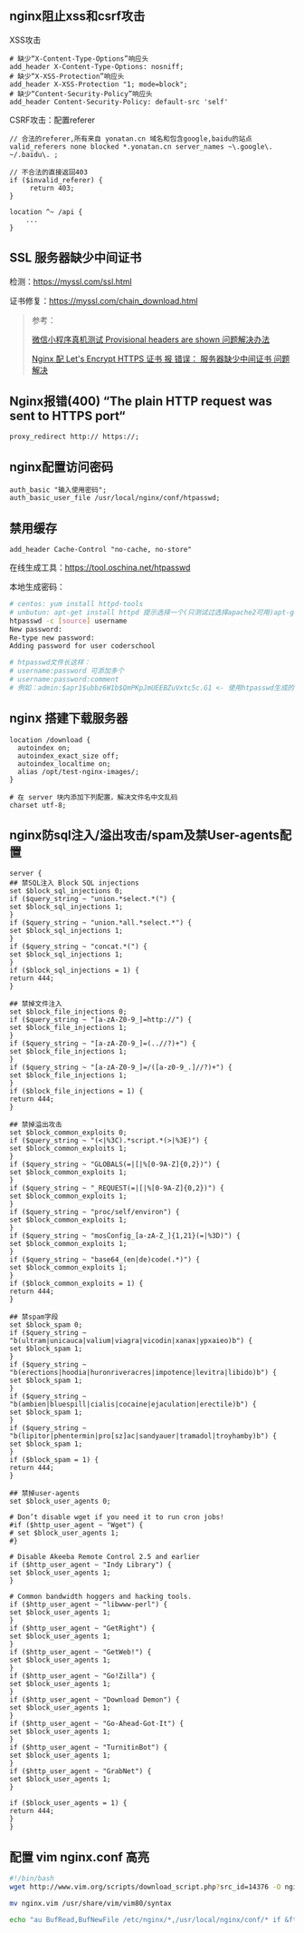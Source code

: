 ## nginx阻止xss和csrf攻击

XSS攻击

```nginx
# 缺少“X-Content-Type-Options”响应头
add_header X-Content-Type-Options: nosniff;
# 缺少“X-XSS-Protection”响应头
add_header X-XSS-Protection "1; mode=block";
# 缺少“Content-Security-Policy”响应头
add_header Content-Security-Policy: default-src 'self'
```

CSRF攻击：配置referer

```nginx
// 合法的referer,所有来自 yonatan.cn 域名和包含google,baidu的站点
valid_referers none blocked *.yonatan.cn server_names ~\.google\. ~/.baidu\. ;

// 不合法的直接返回403
if ($invalid_referer) {
     return 403;
}

location ^~ /api {
    ...
}
```

## SSL 服务器缺少中间证书

检测：https://myssl.com/ssl.html

证书修复：https://myssl.com/chain_download.html

> 参考：
> 
> [微信小程序真机测试 Provisional headers are shown 问题解决办法](https://blog.csdn.net/beiaidefeng/article/details/107159988)
> 
> [Nginx 配 Let's Encrypt HTTPS 证书 报 错误： 服务器缺少中间证书 问题解决](https://leanote.zzzmh.cn/blog/post/admin/Nginx-Let-s-Encrypt%E8%AF%81%E4%B9%A6-%E6%8A%A5%E9%94%99%E8%AF%AF-%E6%9C%8D%E5%8A%A1%E5%99%A8%E7%BC%BA%E5%B0%91%E4%B8%AD%E9%97%B4%E8%AF%81%E4%B9%A6-%E8%A7%A3%E5%86%B3)

## Nginx报错(400) “The plain HTTP request was sent to HTTPS port“

```nginx
proxy_redirect http:// https://;
```

## nginx配置访问密码

```nginx
auth_basic "输入使用密码";
auth_basic_user_file /usr/local/nginx/conf/htpasswd;
```

## 禁用缓存

```nginx
add_header Cache-Control "no-cache, no-store"
```

在线生成工具：https://tool.oschina.net/htpasswd

本地生成密码：

```sh
# centos: yum install httpd-tools
# unbutun: apt-get install httpd 提示选择一个(只测试过选择apache2可用)apt-get install apache2
htpasswd -c [source] username
New password:
Re-type new password:
Adding password for user coderschool

# htpasswd文件长这样：
# username:password 可添加多个
# username:password:comment
# 例如：admin:$apr1$ubbz6W1b$QmPKpJmUEEBZuVxtc5c.G1 <- 使用htpasswd生成的
```

## nginx 搭建下载服务器

```nginx
location /download {
  autoindex on;
  autoindex_exact_size off;
  autoindex_localtime on;
  alias /opt/test-nginx-images/;
}

# 在 server 块内添加下列配置，解决文件名中文乱码
charset utf-8;
```

## nginx防sql注入/溢出攻击/spam及禁User-agents配置

```nginx
server { 
## 禁SQL注入 Block SQL injections 
set $block_sql_injections 0; 
if ($query_string ~ "union.*select.*(") { 
set $block_sql_injections 1; 
} 
if ($query_string ~ "union.*all.*select.*") { 
set $block_sql_injections 1; 
} 
if ($query_string ~ "concat.*(") { 
set $block_sql_injections 1; 
} 
if ($block_sql_injections = 1) { 
return 444; 
} 
  
## 禁掉文件注入 
set $block_file_injections 0; 
if ($query_string ~ "[a-zA-Z0-9_]=http://") { 
set $block_file_injections 1; 
} 
if ($query_string ~ "[a-zA-Z0-9_]=(..//?)+") { 
set $block_file_injections 1; 
} 
if ($query_string ~ "[a-zA-Z0-9_]=/([a-z0-9_.]//?)+") { 
set $block_file_injections 1; 
} 
if ($block_file_injections = 1) { 
return 444; 
} 
  
## 禁掉溢出攻击 
set $block_common_exploits 0; 
if ($query_string ~ "(<|%3C).*script.*(>|%3E)") { 
set $block_common_exploits 1; 
} 
if ($query_string ~ "GLOBALS(=|[|%[0-9A-Z]{0,2})") { 
set $block_common_exploits 1; 
} 
if ($query_string ~ "_REQUEST(=|[|%[0-9A-Z]{0,2})") { 
set $block_common_exploits 1; 
} 
if ($query_string ~ "proc/self/environ") { 
set $block_common_exploits 1; 
} 
if ($query_string ~ "mosConfig_[a-zA-Z_]{1,21}(=|%3D)") { 
set $block_common_exploits 1; 
} 
if ($query_string ~ "base64_(en|de)code(.*)") { 
set $block_common_exploits 1; 
} 
if ($block_common_exploits = 1) { 
return 444; 
} 
  
## 禁spam字段 
set $block_spam 0; 
if ($query_string ~ "b(ultram|unicauca|valium|viagra|vicodin|xanax|ypxaieo)b") { 
set $block_spam 1; 
} 
if ($query_string ~ "b(erections|hoodia|huronriveracres|impotence|levitra|libido)b") { 
set $block_spam 1; 
} 
if ($query_string ~ "b(ambien|bluespill|cialis|cocaine|ejaculation|erectile)b") { 
set $block_spam 1; 
} 
if ($query_string ~ "b(lipitor|phentermin|pro[sz]ac|sandyauer|tramadol|troyhamby)b") { 
set $block_spam 1; 
} 
if ($block_spam = 1) { 
return 444; 
} 
  
## 禁掉user-agents 
set $block_user_agents 0; 
  
# Don’t disable wget if you need it to run cron jobs! 
#if ($http_user_agent ~ "Wget") { 
# set $block_user_agents 1; 
#} 
  
# Disable Akeeba Remote Control 2.5 and earlier 
if ($http_user_agent ~ "Indy Library") { 
set $block_user_agents 1; 
} 
  
# Common bandwidth hoggers and hacking tools. 
if ($http_user_agent ~ "libwww-perl") { 
set $block_user_agents 1; 
} 
if ($http_user_agent ~ "GetRight") { 
set $block_user_agents 1; 
} 
if ($http_user_agent ~ "GetWeb!") { 
set $block_user_agents 1; 
} 
if ($http_user_agent ~ "Go!Zilla") { 
set $block_user_agents 1; 
} 
if ($http_user_agent ~ "Download Demon") { 
set $block_user_agents 1; 
} 
if ($http_user_agent ~ "Go-Ahead-Got-It") { 
set $block_user_agents 1; 
} 
if ($http_user_agent ~ "TurnitinBot") { 
set $block_user_agents 1; 
} 
if ($http_user_agent ~ "GrabNet") { 
set $block_user_agents 1; 
} 
  
if ($block_user_agents = 1) { 
return 444; 
} 
}
```

## 配置 vim nginx.conf 高亮

```sh
#!/bin/bash
wget http://www.vim.org/scripts/download_script.php?src_id=14376 -O nginx.vim

mv nginx.vim /usr/share/vim/vim80/syntax

echo "au BufRead,BufNewFile /etc/nginx/*,/usr/local/nginx/conf/* if &ft == '' | setfiletype nginx | endif" >> /usr/share/vim/vim80/filetype.vim
```
